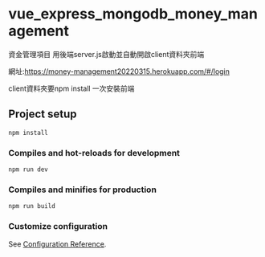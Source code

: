 # vue_express_mongodb_money_management
資金管理項目
用後端server.js啟動並自動開啟client資料夾前端

網址:https://money-management20220315.herokuapp.com/#/login

client資料夾要npm install 一次安裝前端
## Project setup
```
npm install
```

### Compiles and hot-reloads for development
```
npm run dev
```

### Compiles and minifies for production
```
npm run build
```

### Customize configuration
See [Configuration Reference](https://cli.vuejs.org/config/).
